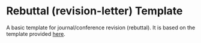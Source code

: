 # Rebuttal (revision-letter) Template
A basic template for journal/conference revision (rebuttal).
It is based on the template provided [here](https://fzenke.net/index.php/about/goodies/latex-rebuttal/).
